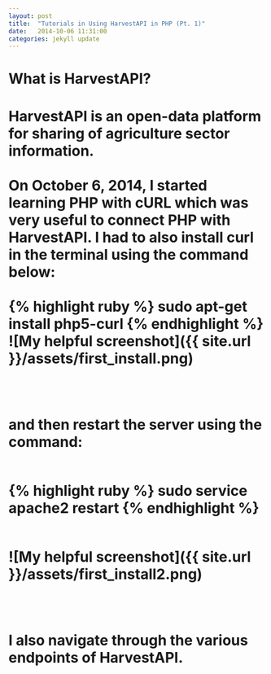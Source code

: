 ```yaml
---
layout: post
title:  "Tutorials in Using HarvestAPI in PHP (Pt. 1)"
date:   2014-10-06 11:31:00
categories: jekyll update
---
```

<h1> What is HarvestAPI? <h1>
HarvestAPI is an open-data platform for sharing of agriculture sector information. 
<br/> <br/>
On October 6, 2014, I started learning PHP with cURL which was very useful to connect PHP with HarvestAPI. 
I had to also install curl in the terminal using the command below:
<br/><br/>
{% highlight ruby %}
sudo apt-get install php5-curl
{% endhighlight %} 
<br/>
![My helpful screenshot]({{ site.url }}/assets/first_install.png)

<br/><br/>
and then restart the server using the command: <br/><br/>

{% highlight ruby %}
sudo service apache2 restart
{% endhighlight %} 
<br/><br/>

![My helpful screenshot]({{ site.url }}/assets/first_install2.png)

<br/><br/>
 I also navigate through the various endpoints of HarvestAPI.